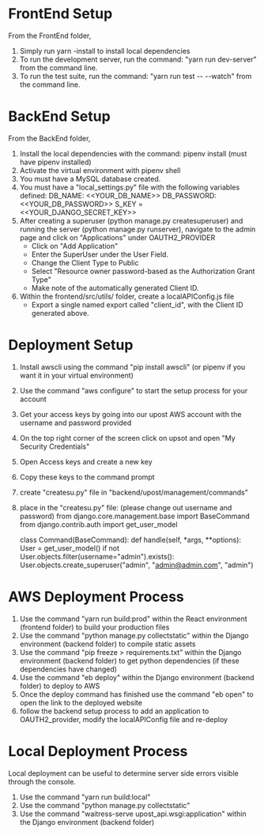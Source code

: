 # FrontEnd Setup

From the FrontEnd folder,

1. Simply run yarn -install to install local dependencies
2. To run the development server, run the command: "yarn run dev-server" from the command line.
3. To run the test suite, run the command: "yarn run test -- --watch" from the command line.

# BackEnd Setup

From the BackEnd folder,

1. Install the local dependencies with the command: pipenv install (must have pipenv installed)
2. Activate the virtual environment with pipenv shell
3. You must have a MySQL database created.
4. You must have a "local_settings.py" file with the following variables defined:
   DB_NAME: <<YOUR_DB_NAME>>
   DB_PASSWORD: <<YOUR_DB_PASSWORD>>
   S_KEY = <<YOUR_DJANGO_SECRET_KEY>>
5. After creating a superuser (python manage.py createsuperuser) and running the server (python manage.py runserver), navigate to the admin page and click on "Applications" under OAUTH2_PROVIDER
    - Click on "Add Application"
    - Enter the SuperUser under the User Field.
    - Change the Client Type to Public
    - Select "Resource owner password-based as the Authorization Grant Type"
    - Make note of the automatically generated Client ID.
6. Within the frontend/src/utils/ folder, create a localAPIConfig.js file
    - Export a single named export called "client_id", with the Client ID generated above.

# Deployment Setup

1. Install awscli using the command "pip install awscli" (or pipenv if you want it in your virtual environment)
2. Use the command "aws configure" to start the setup process for your account
3. Get your access keys by going into our upost AWS account with the username and password provided
4. On the top right corner of the screen click on upsot and open "My Security Credentials"
5. Open Access keys and create a new key
6. Copy these keys to the command prompt
7. create "createsu.py" file in "backend/upost/management/commands"
8. place in the "createsu.py" file: (please change out username and password)
   from django.core.management.base import BaseCommand
   from django.contrib.auth import get_user_model


    class Command(BaseCommand):
        def handle(self, *args, **options):
            User = get_user_model()
            if not User.objects.filter(username="admin").exists():
                User.objects.create_superuser("admin", "admin@admin.com", "admin")

# AWS Deployment Process

1. Use the command "yarn run build:prod" within the React environment (frontend folder) to build your production files
2. Use the command "python manage.py collectstatic" within the Django environment (backend folder) to compile static assets
3. Use the command "pip freeze > requirements.txt" within the Django environment (backend folder) to get python dependencies (if these dependencies have changed)
4. Use the command "eb deploy" within the Django environment (backend folder) to deploy to AWS
5. Once the deploy command has finished use the command "eb open" to open the link to the deployed website
6. follow the backend setup process to add an application to OAUTH2_provider, modify the localAPIConfig file and re-deploy

# Local Deployment Process

Local deployment can be useful to determine server side errors visible through the console.

1. Use the command "yarn run build:local"
2. Use the command "python manage.py collectstatic"
3. Use the command "waitress-serve upost_api.wsgi:application" within the Django environment (backend folder)
